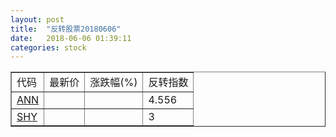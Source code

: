 ```yaml
---
layout: post
title:  "反转股票20180606"
date:   2018-06-06 01:39:11
categories: stock
---
```


<script type="text/javascript">
var stockList = []
stockList.push('gb_ann');
stockList.push('gb_shy');
</script>

<table border="1">
 <tr>
 <td>代码</td>
  <td>最新价</td>
  <td>涨跌幅(%)</td>
 <td>反转指数</td>
</tr>
  <tr id="ann"><td><a href="http://stock.finance.sina.com.cn/usstock/quotes/ANN.html" target="_blank">ANN</a></td><td></td><td></td><td>4.556</td></tr>
  <tr id="shy"><td><a href="http://stock.finance.sina.com.cn/usstock/quotes/SHY.html" target="_blank">SHY</a></td><td></td><td></td><td>3</td></tr>
</table>
